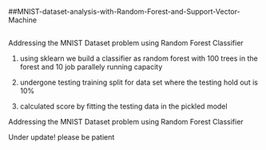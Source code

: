 ##MNIST-dataset-analysis-with-Random-Forest-and-Support-Vector-Machine
##

Addressing the MNIST Dataset problem using Random Forest Classifier 

1) using sklearn we build a classifier as random forest with 100 trees in the forest and 10 job parallely running capacity

2) undergone testing training split for data set where the testing hold out is 10% 

3) calculated score by fitting the testing data in the pickled model 


Addressing the MNIST Dataset problem using Random Forest Classifier


Under update! please be patient
